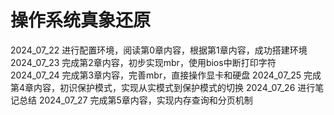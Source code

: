 # 操作系统真象还原
2024_07_22  进行配置环境，阅读第0章内容，根据第1章内容，成功搭建环境
2024_07_23  完成第2章内容，初步实现mbr，使用bios中断打印字符
2024_07_24  完成第3章内容，完善mbr，直接操作显卡和硬盘
2024_07_25  完成第4章内容，初识保护模式，实现从实模式到保护模式的切换
2024_07_26  进行笔记总结
2024_07_27  完成第5章内容，实现内存查询和分页机制